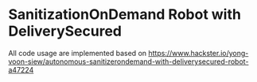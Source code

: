 # SanitizationOnDemand Robot with DeliverySecured
All code usage are implemented based on https://www.hackster.io/yong-voon-siew/autonomous-sanitizerondemand-with-deliverysecured-robot-a47224
